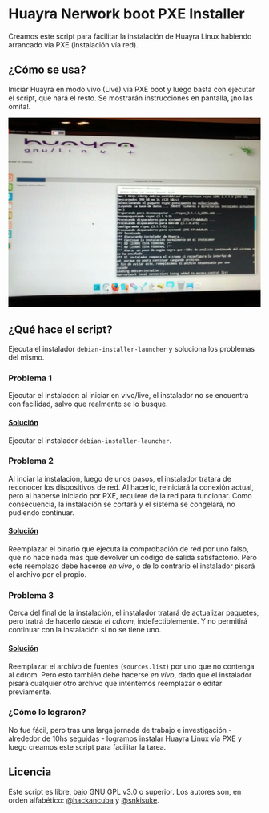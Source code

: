 # Huayra Nerwork boot PXE Installer
Creamos este script para facilitar la instalación de Huayra Linux habiendo arrancado vía PXE (instalación vía red).  

## ¿Cómo se usa?
Iniciar Huayra en modo vivo (Live) vía PXE boot y luego basta con ejecutar el script, que hará el resto. Se mostrarán instrucciones en pantalla, ¡no las omita!.  

![Foto del script en ejecución](huayra-net-installer.jpg)

## ¿Qué hace el script?
Ejecuta el instalador `debian-installer-launcher` y soluciona los problemas del mismo.

### Problema 1
Ejecutar el instalador: al iniciar en vivo/live, el instalador no se encuentra con facilidad, salvo que realmente se lo busque.  

#### [Solución](https://github.com/FlisolCaba/huayra-net-installer/blob/master/huayra-installer.sh#L51)
Ejecutar el instalador `debian-installer-launcher`.  

### Problema 2
Al inciar la instalación, luego de unos pasos, el instalador tratará de reconocer los dispositivos de red. Al hacerlo, reiniciará la conexión actual, pero al haberse iniciado por PXE, requiere de la red para funcionar. Como consecuencia, la instalación se cortará y el sistema se congelará, no pudiendo continuar.  

#### [Solución](https://github.com/FlisolCaba/huayra-net-installer/blob/master/huayra-installer.sh#L70-L83)
Reemplazar el binario que ejecuta la comprobación de red por uno falso, que no hace nada más que devolver un código de salida satisfactorio. Pero este reemplazo debe hacerse *en vivo*, o de lo contrario el instalador pisará el archivo por el propio.

### Problema 3
Cerca del final de la instalación, el instalador tratará de actualizar paquetes, pero tratrá de hacerlo *desde el cdrom*, indefectiblemente. Y no permitirá continuar con la instalación si no se tiene uno.  

#### [Solución](https://github.com/FlisolCaba/huayra-net-installer/blob/master/huayra-installer.sh#L93-L102)
Reemplazar el archivo de fuentes (`sources.list`) por uno que no contenga al cdrom. Pero esto también debe hacerse *en vivo*, dado que el instalador pisará cualquier otro archivo que intentemos reemplazar o editar previamente.

### ¿Cómo lo lograron?
No fue fácil, pero tras una larga jornada de trabajo e investigación - alrededor de 10hs seguidas - logramos instalar Huayra Linux vía PXE y luego creamos este script para facilitar la tarea.  

## Licencia
Este script es libre, bajo GNU GPL v3.0 o superior.  Los autores son, en orden alfabético: [@hackancuba](https://github.com/HacKanCuBa) y [@snkisuke](https://github.com/snkisuke).  
